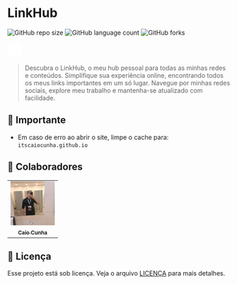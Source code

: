 # LinkHub

![GitHub repo size](https://img.shields.io/github/repo-size/itscaiocunha/linkHub?style=for-the-badge)
![GitHub language count](https://img.shields.io/github/languages/count/itscaiocunha/linkHub?style=for-the-badge)
![GitHub forks](https://img.shields.io/github/forks/itscaiocunha/linkHub?style=for-the-badge)

<img src="assets/linkhub_favicon.png" alt="Logo">

>  Descubra o LinkHub, o meu hub pessoal para todas as minhas redes e conteúdos. Simplifique sua experiência online, encontrando todos os meus links importantes em um só lugar. Navegue por minhas redes sociais, explore meu trabalho e mantenha-se atualizado com facilidade.

## 🚨 Importante

- Em caso de erro ao abrir o site, limpe o cache para: `itscaiocunha.github.io`

## 🤝 Colaboradores

<table>
  <tr>
    <td align="center">
      <a href="https://github.com/itscaiocunha" title="Caio Cunha">
        <img src="assets/perfil.png" width="100px;" alt="Foto do Caio Cunha no GitHub"/><br>
        <sub>
          <b>Caio Cunha</b>
        </sub>
      </a>
    </td>
</table>

## 📝 Licença

Esse projeto está sob licença. Veja o arquivo [LICENÇA](LICENSE.md) para mais detalhes.